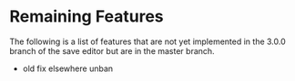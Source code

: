 # Remaining Features

The following is a list of features that are not yet implemented in the 3.0.0
branch of the save editor but are in the master branch.

- old fix elsewhere unban
